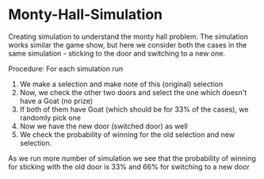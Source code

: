 # Monty-Hall-Simulation

Creating simulation to understand the monty hall problem. The simulation works similar the game show, but here we consider both the cases in the same simulation - sticking to the door and switching to a new one.

Procedure:
For each simulation run
1) We make a selection and make note of this (original) selection
2) Now, we check the other two doors and select the one which doesn't have a Goat (no prize)
3) If both of them have Goat (which should be for 33% of the cases), we randomly pick one
4) Now we have the new door (switched door) as well
5) We check the probability of winning for the old selection and new selection. 

As we run more number of simulation we see that the probability of winning for sticking with the old door is 33% and 66% for switching to a new door
